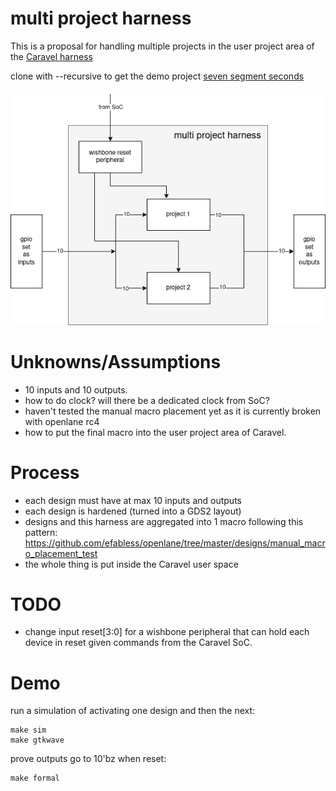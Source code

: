 # multi project harness

This is a proposal for handling multiple projects in the user project area of the [Caravel harness](https://github.com/efabless/caravel)

clone with --recursive to get the demo project [seven segment seconds](https://github.com/mattvenn/seven-segment-seconds)

![multi project harness diagram](docs/multi-project-harness.png)

# Unknowns/Assumptions

* 10 inputs and 10 outputs.
* how to do clock? will there be a dedicated clock from SoC?
* haven't tested the manual macro placement yet as it is currently broken with openlane rc4
* how to put the final macro into the user project area of Caravel.

# Process

* each design must have at max 10 inputs and outputs
* each design is hardened (turned into a GDS2 layout)
* designs and this harness are aggregated into 1 macro following this pattern: https://github.com/efabless/openlane/tree/master/designs/manual_macro_placement_test
* the whole thing is put inside the Caravel user space

# TODO

* change input reset[3:0] for a wishbone peripheral that can hold each device in reset given commands from the Caravel SoC.

# Demo

run a simulation of activating one design and then the next:

    make sim
    make gtkwave

prove outputs go to 10'bz when reset:

    make formal
